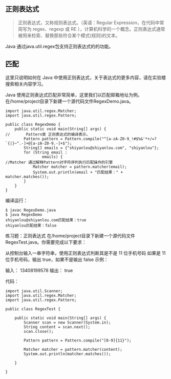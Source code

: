 ## 正则表达式 ##

>正则表达式，又称规则表达式。（英语：Regular Expression，在代码中常简写为 regex、regexp 或 RE ），计算机科学的一个概念。正则表达式通常被用来检索、替换那些符合某个模式(规则)的文本。

Java 通过java.util.regex包支持正则表达式的的功能。

## 匹配 ##

这里只说明如何在 Java 中使用正则表达式，关于表达式的更多内容，请在实验楼搜索相关内容学习。

Java 使用正则表达式匹配非常简单，这里我们以匹配邮箱地址为例。在/home/project目录下新建一个源代码文件RegexDemo.java。
```
import java.util.regex.Matcher;
import java.util.regex.Pattern;

public class RegexDemo {
    public static void main(String[] args) {
//       Pattern类 正则表达式的编译表示。
        Pattern pattern = Pattern.compile("^[a-zA-Z0-9_!#$%&'*+/=?`{|}~^.-]+@[a-zA-Z0-9.-]+$");
        String[] emails = {"shiyanlou@shiyanlou.com", "shiyanlou"};
        for (String email :
                emails) {
//Matcher 通过解释Pattern对字符序列执行匹配操作的引擎
            Matcher matcher = pattern.matcher(email);
            System.out.println(email + "匹配结果：" + matcher.matches());
        }
    }
}
```

编译运行：
```
$ javac RegexDemo.java
$ java RegexDemo
shiyanlou@shiyanlou.com匹配结果：true
shiyanlou匹配结果：false
```

练习题：正则表达式
在/home/project目录下新建一个源代码文件RegexTest.java。你需要完成以下要求：

从控制台输入一串字符串，使用正则表达式判断其是不是 11 位手机号码
如果是 11 位手机号码，输出 true，如果不是输出 false
示例：

输入：
    13408199578
输出：
    true

代码：
```
import java.util.Scanner;
import java.util.regex.Matcher;
import java.util.regex.Pattern;

public class RegexTest {

	public static void main(String[] args) {
		Scanner scan = new Scanner(System.in);
		String content = scan.next();
		scan.close();

		Pattern pattern = Pattern.compile("[0-9]{11}");
		
		Matcher matcher = pattern.matcher(content);
		System.out.println(matcher.matches());

	}

}

```


















































